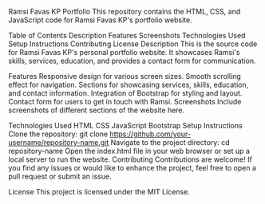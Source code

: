 Ramsi Favas KP Portfolio
This repository contains the HTML, CSS, and JavaScript code for Ramsi Favas KP's portfolio website.

Table of Contents
Description
Features
Screenshots
Technologies Used
Setup Instructions
Contributing
License
Description
This is the source code for Ramsi Favas KP's personal portfolio website. It showcases Ramsi's skills, services, education, and provides a contact form for communication.

Features
Responsive design for various screen sizes.
Smooth scrolling effect for navigation.
Sections for showcasing services, skills, education, and contact information.
Integration of Bootstrap for styling and layout.
Contact form for users to get in touch with Ramsi.
Screenshots
Include screenshots of different sections of the website here.

Technologies Used
HTML
CSS
JavaScript
Bootstrap
Setup Instructions
Clone the repository: git clone https://github.com/your-username/repository-name.git
Navigate to the project directory: cd repository-name
Open the index.html file in your web browser or set up a local server to run the website.
Contributing
Contributions are welcome! If you find any issues or would like to enhance the project, feel free to open a pull request or submit an issue.

License
This project is licensed under the MIT License.

